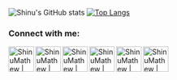 <!-- ![Shinu Mathews](ProfilePic.jpg) -->
<!-- [![Top Langs](https://github-stats-alpha.vercel.app/api/?username=ShinuMathew&cc=000&tc=fff&ic=fff&bc=000)](https://github-stats-alpha.vercel.app/api/?username=cachecleanerjeet&cc=000&tc=fff&ic=fff&bc=000) -->

![Shinu's GitHub stats](https://github-readme-stats.vercel.app/api?username=ShinuMathew&show_icons=true&theme=dracula)
[![Top Langs](https://github-readme-stats.vercel.app/api/top-langs/?username=ShinuMathew&theme=dracula)](https://github.com/ShinuMathew/github-readme-stats&theme=dracula)
<!-- 
### Languages and Tools:
<img align="left" alt="Android" width="26px" src="https://raw.githubusercontent.com/github/explore/80688e429a7d4ef2fca1e82350fe8e3517d3494d/topics/android/android.png" />
<img align="left" alt="Kotlin" width="26px" src="https://raw.githubusercontent.com/github/explore/80688e429a7d4ef2fca1e82350fe8e3517d3494d/topics/kotlin/kotlin.png" />
<img align="left" alt="Java" width="26px" src="https://raw.githubusercontent.com/github/explore/80688e429a7d4ef2fca1e82350fe8e3517d3494d/topics/java/java.png" />
<img align="left" alt="iOS" width="26px" src="https://raw.githubusercontent.com/github/explore/80688e429a7d4ef2fca1e82350fe8e3517d3494d/topics/ios/ios.png" />
<img align="left" alt="Swift" width="26px" src="https://raw.githubusercontent.com/github/explore/80688e429a7d4ef2fca1e82350fe8e3517d3494d/topics/swift/swift.png" />
<img align="left" alt="JavaScript" width="26px" src="https://raw.githubusercontent.com/github/explore/80688e429a7d4ef2fca1e82350fe8e3517d3494d/topics/javascript/javascript.png" />
<img align="left" alt="React" width="26px" src="https://raw.githubusercontent.com/github/explore/80688e429a7d4ef2fca1e82350fe8e3517d3494d/topics/react/react.png" />
<img align="left" alt="PostgreSQL" width="26px" src="https://raw.githubusercontent.com/github/explore/80688e429a7d4ef2fca1e82350fe8e3517d3494d/topics/postgresql/postgresql.png" />
<img align="left" alt="Git" width="26px" src="https://raw.githubusercontent.com/github/explore/80688e429a7d4ef2fca1e82350fe8e3517d3494d/topics/git/git.png" />
<img align="left" alt="GitHub" width="26px" src="https://raw.githubusercontent.com/github/explore/78df643247d429f6cc873026c0622819ad797942/topics/github/github.png" />
<img align="left" alt="Terminal" width="26px" src="https://raw.githubusercontent.com/github/explore/80688e429a7d4ef2fca1e82350fe8e3517d3494d/topics/terminal/terminal.png" />
<img align="left" alt="Node.js" width="26px" src="https://raw.githubusercontent.com/github/explore/80688e429a7d4ef2fca1e82350fe8e3517d3494d/topics/nodejs/nodejs.png" />
<img align="left" alt="XCode" width="26px" src="https://raw.githubusercontent.com/github/explore/80688e429a7d4ef2fca1e82350fe8e3517d3494d/topics/xcode/xcode.png" />
<img align="left" alt="Visual Studio Code" width="26px" src="https://raw.githubusercontent.com/github/explore/80688e429a7d4ef2fca1e82350fe8e3517d3494d/topics/visual-studio-code/visual-studio-code.png" />
<img align="left" alt="AWS" width="26px" src="https://raw.githubusercontent.com/github/explore/80688e429a7d4ef2fca1e82350fe8e3517d3494d/topics/aws/aws.png" /> -->

### Connect with me:
[<img align="left" alt="ShinuMathew | LinkedIn" width="50px" src="https://img.icons8.com/fluent/90/000000/linkedin.png" />][linkedin]
[<img align="left" alt="ShinuMathew | GitHub" width="50px" src="https://img.icons8.com/fluent/96/000000/github.png" />][github]
[<img align="left" alt="ShinuMathew | Facebook" width="50px" src="https://img.icons8.com/fluent/48/000000/facebook-new.png"/>][facebook]
[<img align="left" alt="ShinuMathew | Gmail" width="50px" src="https://img.icons8.com/color/48/000000/gmail.png"/>][gmail]
[<img align="left" alt="ShinuMathew | Twitter" width="50px" src="https://img.icons8.com/fluent/48/000000/twitter.png"/>][twitter]
[<img align="left" alt="ShinuMathew | Website" width="50px" src="https://img.icons8.com/fluent/48/000000/domain.png"/>][website]


[website]: https://shinz9474.github.io/MyProfile/
[linkedin]: https://www.linkedin.com/in/shinu-mathew-07/
[twitter]: https://twitter.com/ShinuMathew07
[facebook]: https://www.facebook.com/shinu.mathew.18
[github]: https://github.com/ShinuMathew
[gmail]: mailto:mathewshinu9474@gmail.com

